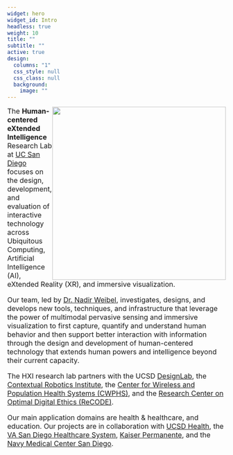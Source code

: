```yaml
---
widget: hero
widget_id: Intro
headless: true
weight: 10
title: ""
subtitle: ""
active: true
design:
  columns: "1"
  css_style: null
  css_class: null
  background:
    image: ""
---
```

<img src="/images/hxi.png" width="400px" style="float:right; max-width: 400px;\
  height: auto;"><font size=3>The **Human-centered eXtended Intelligence** Research Lab at [UC San Diego](https://ucsd.edu) focuses on the design, development, and evaluation of interactive technology across Ubiquitous Computing, Artificial Intelligence (AI), eXtended Reality (XR), and immersive visualization. 

Our team, led by [Dr. Nadir Weibel](https://www.ubicomp.ucsd.edu/weibel), investigates, designs, and develops new tools, techniques, and infrastructure that leverage the power of multimodal pervasive sensing and immersive visualization to first capture, quantify and understand human behavior and then support better interaction with information through the design and development of human-centered technology that extends human powers and intelligence beyond their current capacity.

The HXI research lab partners with the UCSD [DesignLab](https://designlab.ucsd.edu/), the [Contextual Robotics Institute](https://contextualrobotics.ucsd.edu/), the [Center for Wireless and Population Health Systems (CWPHS)](http://cwphs.ucsd.edu/), and the [Research Center on Optimal Digital Ethics (ReCODE)](https://recode.health/).

Our main application domains are health & healthcare, and education. Our projects are in collaboration with [UCSD Health](https://health.ucsd.edu/), the [VA San Diego Healthcare System](https://www.sandiego.va.gov/), [Kaiser Permanente](https://thrive.kaiserpermanente.org/care-near-you/southern-california/san-diego/), and the [Navy Medical Center San Diego](https://sandiego.tricare.mil/).
</font>